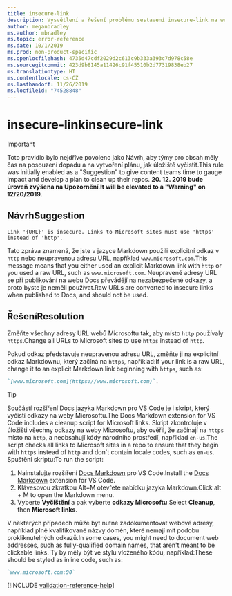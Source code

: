 ```yaml
---
title: insecure-link
description: Vysvětlení a řešení problému sestavení insecure-link na webu Docs
author: meganbradley
ms.author: mbradley
ms.topic: error-reference
ms.date: 10/1/2019
ms.prod: non-product-specific
ms.openlocfilehash: 4735d47cdf2029d2c613c9b333a393c7d978c58e
ms.sourcegitcommit: 423d9b8145a11426c91f45510b2d77319838eb27
ms.translationtype: HT
ms.contentlocale: cs-CZ
ms.lasthandoff: 11/26/2019
ms.locfileid: "74528848"
---
```

# <a name="insecure-link"></a><span data-ttu-id="c272d-103">insecure-link</span><span class="sxs-lookup"><span data-stu-id="c272d-103">insecure-link</span></span>

> [!IMPORTANT]
> <span data-ttu-id="c272d-104">Toto pravidlo bylo nejdříve povoleno jako Návrh, aby týmy pro obsah měly čas na posouzení dopadu a na vytvoření plánu, jak úložiště vyčistit.</span><span class="sxs-lookup"><span data-stu-id="c272d-104">This rule was initially enabled as a "Suggestion" to give content teams time to gauge impact and develop a plan to clean up their repos.</span></span> <span data-ttu-id="c272d-105">**20. 12. 2019 bude úroveň zvýšena na Upozornění**.</span><span class="sxs-lookup"><span data-stu-id="c272d-105">**It will be elevated to a "Warning" on 12/20/2019**.</span></span>

## <a name="suggestion"></a><span data-ttu-id="c272d-106">Návrh</span><span class="sxs-lookup"><span data-stu-id="c272d-106">Suggestion</span></span>

`Link '{URL}' is insecure. Links to Microsoft sites must use 'https' instead of 'http'.`

<span data-ttu-id="c272d-107">Tato zpráva znamená, že jste v jazyce Markdown použili explicitní odkaz v `http` nebo neupravenou adresu URL, například `www.microsoft.com`.</span><span class="sxs-lookup"><span data-stu-id="c272d-107">This message means that you either used an explicit Markdown link with `http` or you used a raw URL, such as `www.microsoft.com`.</span></span> <span data-ttu-id="c272d-108">Neupravené adresy URL se při publikování na webu Docs převádějí na nezabezpečené odkazy, a proto byste je neměli používat.</span><span class="sxs-lookup"><span data-stu-id="c272d-108">Raw URLs are converted to insecure links when published to Docs, and should not be used.</span></span>

## <a name="resolution"></a><span data-ttu-id="c272d-109">Řešení</span><span class="sxs-lookup"><span data-stu-id="c272d-109">Resolution</span></span>

<span data-ttu-id="c272d-110">Změňte všechny adresy URL webů Microsoftu tak, aby místo `http` používaly `https`.</span><span class="sxs-lookup"><span data-stu-id="c272d-110">Change all URLs to Microsoft sites to use `https` instead of `http`.</span></span>

<span data-ttu-id="c272d-111">Pokud odkaz představuje neupravenou adresu URL, změňte ji na explicitní odkaz Markdownu, který začíná na `https`, například:</span><span class="sxs-lookup"><span data-stu-id="c272d-111">If your link is a raw URL, change it to an explicit Markdown link beginning with `https`, such as:</span></span>

```md
`[www.microsoft.com](https://www.microsoft.com)`.
```

> [!TIP]
> <span data-ttu-id="c272d-112">Součástí rozšíření Docs jazyka Markdown pro VS Code je i skript, který vyčistí odkazy na weby Microsoftu.</span><span class="sxs-lookup"><span data-stu-id="c272d-112">The Docs Markdown extension for VS Code includes a cleanup script for Microsoft links.</span></span> <span data-ttu-id="c272d-113">Skript zkontroluje v úložišti všechny odkazy na weby Microsoftu, aby ověřil, že začínají na `https` místo na `http`, a neobsahují kódy národního prostředí, například `en-us`.</span><span class="sxs-lookup"><span data-stu-id="c272d-113">The script checks all links to Microsoft sites in a repo to ensure that they begin with `https` instead of `http` and don't contain locale codes, such as `en-us`.</span></span> <span data-ttu-id="c272d-114">Spuštění skriptu:</span><span class="sxs-lookup"><span data-stu-id="c272d-114">To run the script:</span></span>
>
> 1. <span data-ttu-id="c272d-115">Nainstalujte rozšíření [Docs Markdown](https://marketplace.visualstudio.com/items?itemName=docsmsft.docs-markdown) pro VS Code.</span><span class="sxs-lookup"><span data-stu-id="c272d-115">Install the [Docs Markdown](https://marketplace.visualstudio.com/items?itemName=docsmsft.docs-markdown) extension for VS Code.</span></span>
> 1. <span data-ttu-id="c272d-116">Klávesovou zkratkou Alt+M otevřete nabídku jazyka Markdown.</span><span class="sxs-lookup"><span data-stu-id="c272d-116">Click alt + M to open the Markdown menu.</span></span>
> 1. <span data-ttu-id="c272d-117">Vyberte **Vyčištění** a pak vyberte **odkazy Microsoftu**.</span><span class="sxs-lookup"><span data-stu-id="c272d-117">Select **Cleanup**, then **Microsoft links**.</span></span>

<span data-ttu-id="c272d-118">V některých případech může být nutné zadokumentovat webové adresy, například plně kvalifikované názvy domén, které nemají mít podobu prokliknutelných odkazů.</span><span class="sxs-lookup"><span data-stu-id="c272d-118">In some cases, you might need to document web addresses, such as fully-qualified domain names, that aren't meant to be clickable links.</span></span> <span data-ttu-id="c272d-119">Ty by měly být ve stylu vloženého kódu, například:</span><span class="sxs-lookup"><span data-stu-id="c272d-119">These should be styled as inline code, such as:</span></span>

```md
`www.microsoft.com:90`
```

<!--make sure to add this file to your includes folder and verify the path-->
[!INCLUDE [validation-reference-help](includes/validation-reference-help.md)]
